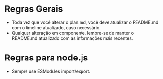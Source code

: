 # Regras Gerais
- Toda vez que você alterar o plan.md, você deve atualizar o README.md com o timeline atualizado, caso necessário.
- Qualquer alteração em componente, lembre-se de manter o README.md atualizado com as informações mais recentes.

# Regras para node.js
- Sempre use ESModules import/export.
